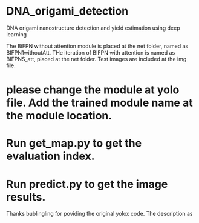 # DNA_origami_detection
DNA origami nanostructure detection and yield estimation using deep learning

The BiFPN without attention module is placed at the net folder, named as BIFPN1withoutAtt.
THe iteration of BIFPN with attention is named as BIFPNS_att, placed at the net folder.
Test images are included at the img file.

# please change the module at yolo file. Add the trained module name at the module location.
# Run get_map.py to get the evaluation index.
# Run predict.py to get the image results.

Thanks bublingling for poviding the original yolox code. The description as 
